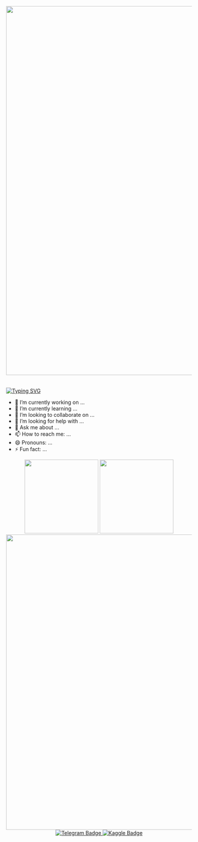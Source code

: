 <div id="header" align="center" position="absolute" top=0 left=0>
  <img src="https://sun9-22.userapi.com/impg/EyIY7I9C6O8GPBpO3yaIJXUQST5zGa1pUEPNOQ/cq0MHVqCHOY.jpg?size=2500x887&quality=95&sign=fc10bc8bcb9a0d0ea64b3918d48905e8&type=album" width="1000" z-index=1 margin-down=5%/>
</div>

<br>
<br>

<dev margin-top=10%>
<a href="https://git.io/typing-svg"><img src="https://readme-typing-svg.herokuapp.com?font=Fira+Code&size=30&pause=1000&color=F7ED0A&width=435&lines=%E2%9C%8D+About+me+" alt="Typing SVG"/></a>
</dev>

- 🔭 I’m currently working on ...
- 🌱 I’m currently learning ...
- 👯 I’m looking to collaborate on ...
- 🤔 I’m looking for help with ...
- 💬 Ask me about ...
- 📫 How to reach me: ...
- 😄 Pronouns: ...
- ⚡ Fun fact: ...

<div align="center" position="absolute" top=0 left=0 display=flex width=100% flex-wrap=nowrap justify-content=center>
<img src="https://github-readme-stats.vercel.app/api?username=duny-explorer&show_icons=true&theme=slateorange"/ height=200px>
<img src="https://github-readme-stats.vercel.app/api/top-langs/?username=duny-explorer&layout=compact&theme=slateorange"/ height=200px>
</div>

<div align="center" position="absolute" top=0 left=0>
<img src="https://github-profile-trophy.vercel.app/?username=duny-explorer&theme=gruvbox"/ width=800>
</div>

<div align="center" position="absolute" top=0 left=0>
<img src="https://media.tenor.com/-Fbyl7vqHiYAAAAi/goma-cat.gif" alt="" align="center"/>
<div id="badges">
  <a href="https://t.me/nice_daredevil">
    <img src="https://img.shields.io/badge/Telegram-blue?style=for-the-badge&logo=telegram&logoColor=white" alt="Telegram Badge"/>
  </a>
  <a href="https://www.kaggle.com/dunyexplorer">
    <img src="https://img.shields.io/badge/Kaggle-blue?style=for-the-badge&logo=kaggle&logoColor=white" alt="Kaggle Badge"/>
  </a>
</div>
  <img src="https://komarev.com/ghpvc/?username=duny-explorer&style=flat-square&color=blue" alt=""/>
</div>

<!-- ![your id](https://road-to-kaggle-grandmaster.vercel.app/api/simple/dunyexplorer) -->
